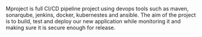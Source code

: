 Mproject is full CI/CD pipeline project using devops tools such as maven, sonarqube, jenkins, docker, kubernestes and ansible.
The aim of the project is to build, test and deploy our new application while monitoring it and making sure it is secure enough for release.
